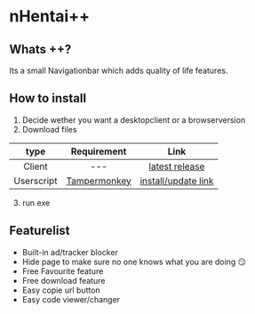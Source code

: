 # nHentai++

## Whats ++?
Its a small Navigationbar which adds quality of life features.

##  How to install
1. Decide wether you want a desktopclient or a browserversion
2. Download files

|   type  |            Requirement            |            Link            |
| :-----: | :-----------------------------: | :-----------------------------: |
| Client | --- |    [latest release](https://github.com/Knuspie/nHentai/releases/latest)    |
|  Userscript  | [Tampermonkey](https://www.tampermonkey.net/) |     [install/update link](https://github.com/Knuspie)     |

3. run exe

## Featurelist
- Built-in ad/tracker blocker
- Hide page to make sure no one knows what you are doing 😏
- Free Favourite feature
- Free download feature
- Easy copie url button
- Easy code viewer/changer
